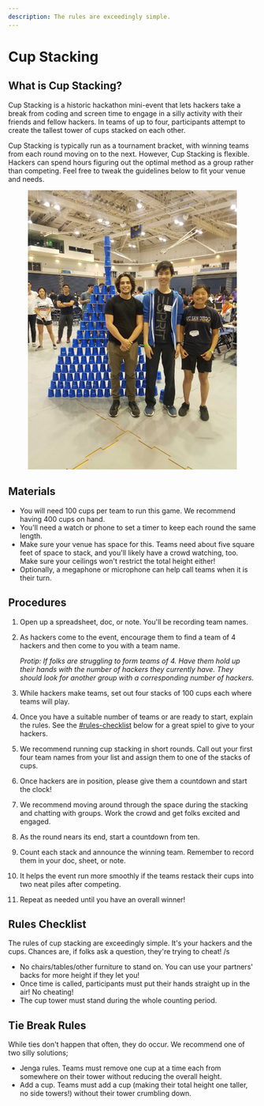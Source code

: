 ```yaml
---
description: The rules are exceedingly simple.
---
```


# Cup Stacking

## What is Cup Stacking?

Cup Stacking is a historic hackathon mini-event that lets hackers take a break from coding and screen time to engage in a silly activity with their friends and fellow hackers. In teams of up to four, participants attempt to create the tallest tower of cups stacked on each other.

Cup Stacking is typically run as a tournament bracket, with winning teams from each round moving on to the next. However, Cup Stacking is flexible. Hackers can spend hours figuring out the optimal method as a group rather than competing. Feel free to tweak the guidelines below to fit your venue and needs.

<figure><img src="../../.gitbook/assets/cupstacking.jpg" alt=""><figcaption></figcaption></figure>

## Materials

* You will need 100 cups per team to run this game. We recommend having 400 cups on hand.
* You'll need a watch or phone to set a timer to keep each round the same length.&#x20;
* Make sure your venue has space for this. Teams need about five square feet of space to stack, and you'll likely have a crowd watching, too. Make sure your ceilings won't restrict the total height either!
* Optionally, a megaphone or microphone can help call teams when it is their turn.&#x20;

## Procedures

1. Open up a spreadsheet, doc, or note. You'll be recording team names.&#x20;
2.  As hackers come to the event, encourage them to find a team of 4 hackers and then come to you with a team name.

    _Protip: If folks are struggling to form teams of 4. Have them hold up their hands with the number of hackers they currently have. They should look for another group with a corresponding number of hackers._&#x20;
3. While hackers make teams, set out four stacks of 100 cups each where teams will play.
4. Once you have a suitable number of teams or are ready to start, explain the rules. See the [#rules-checklist](cup-stacking.md#rules-checklist "mention") below for a great spiel to give to your hackers.&#x20;
5. We recommend running cup stacking in short rounds. Call out your first four team names from your list and assign them to one of the stacks of cups.
6. Once hackers are in position, please give them a countdown and start the clock!&#x20;
7. We recommend moving around through the space during the stacking and chatting with groups. Work the crowd and get folks excited and engaged.&#x20;
8. As the round nears its end, start a countdown from ten.&#x20;
9. Count each stack and announce the winning team. Remember to record them in your doc, sheet, or note.&#x20;
10. It helps the event run more smoothly if the teams restack their cups into two neat piles after competing.&#x20;
11. Repeat as needed until you have an overall winner!

## Rules Checklist

The rules of cup stacking are exceedingly simple. It's your hackers and the cups. Chances are, if folks ask a question, they're trying to cheat! /s&#x20;

* No chairs/tables/other furniture to stand on. You can use your partners' backs for more height if they let you!
* Once time is called, participants must put their hands straight up in the air! No cheating!
* The cup tower must stand during the whole counting period.

## Tie Break Rules

While ties don't happen that often, they do occur. We recommend one of two silly solutions;

* Jenga rules. Teams must remove one cup at a time each from somewhere on their tower without reducing the overall height.&#x20;
* Add a cup. Teams must add a cup (making their total height one taller, no side towers!) without their tower crumbling down.&#x20;

